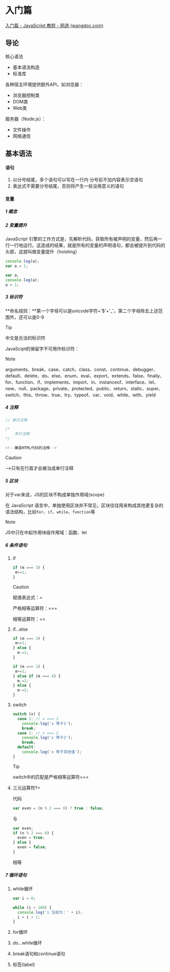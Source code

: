 # 入门篇

[入门篇 - JavaScript 教程 - 网道 (wangdoc.com)](https://wangdoc.com/javascript/basic/)

## 导论

核心语法

+ 基本语法构造
+ 标准库

各种宿主环境提供额外API，如浏览器：

+ 浏览器控制类
+ DOM类
+ Web类

服务器（Node.js）：

+ 文件操作
+ 网络通信

## 基本语法

#### 语句

1. 以分号结尾，多个语句可以写在一行内
   分号前不加内容表示空语句
2. 表达式不需要分号结尾，否则将产生一些没用意义的语句

#### 变量

##### 1 概念

##### 2 变量提升

JavaScript 引擎的工作方式是，先解析代码，获取所有被声明的变量，然后再一行一行地运行。这造成的结果，就是所有的变量的声明语句，都会被提升到代码的头部，这就叫做变量提升（hoisting）

```javascript
console.log(a);
var a = 1;

var a;
console.log(a);
a = 1;
```

##### 3 标识符

**命名规则：**第一个字母可以是unicode字符+'$'+'_'，第二个字母除去上述范围外，还可以是0-9

> [!Tip]
>
> 中文是合法的标识符

JavaScipt的保留字不可用作标识符：

> [!Note]
>
> arguments、break、case、catch、class、const、continue、debugger、default、delete、do、else、enum、eval、export、extends、false、finally、for、function、if、implements、import、in、instanceof、interface、let、new、null、package、private、protected、public、return、static、super、switch、this、throw、true、try、typeof、var、void、while、with、yield

##### 4 注释

```javascript
// 单行注释

/*
	多行注释
*/

<!--兼容HTML代码的注释-->
```

> [!CAUTION]
>
> -->只有在行首才会被当成单行注释

##### 5 区块

对于var来说，JS的区块不构成单独作用域(scope)

在 JavaScript 语言中，单独使用区块并不常见，区块往往用来构成其他更复杂的语法结构，比如`for`、`if`、`while`、`function`等

> [!Note]
>
> JS中只在中起作用块级作用域：函数、let

##### 6 条件语句

1. if

   ```javascript
   if (m === 3) {
   	m+=1;
   }
   ```

   > [!Caution]
   >
   > 赋值表达式：=
   >
   > 严格相等运算符：===
   >
   > 相等运算符：==

2. if...else

   ```javascript
   if (m === 3) {
   	m+=1;
   } else {
     m-=1;
   }
   
   if (m === 3) {
   	m+=1;
   } else if (m === 4) {
     m-=1;
   } else {
     m-=2;
   }
   ```

3. switch

   ```javascript
   switch (x) {
     case 1: // x === 1
       console.log('x 等于1');
       break;
     case 2: // x === 2
       console.log('x 等于2');
       break;
     default:
       console.log('x 等于其他值');
   }
   ```

   > [!Tip]
   >
   > switch中的匹配是严格相等运算符===

4. 三元运算符?=

   代码

   ```javascript
   var even = (n % 2 === 0) ? true : false;
   ```

   与

   ```javascript
   var even;
   if (n % 2 === 0) {
     even = true;
   } else {
     even = false;
   }
   ```

   相等

##### 7 循环语句

1. while循环

   ```javascript
   var i = 0;
   
   while (i < 100) {
     console.log('i 当前为：' + i);
     i = i + 1;
   }
   ```

2. for循环

3. do...while循环

4. break语句和continue语句

5. 标签(label)